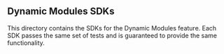 ## Dynamic Modules SDKs

This directory contains the SDKs for the Dynamic Modules feature. Each SDK passes the same set of tests and
is guaranteed to provide the same functionality.
